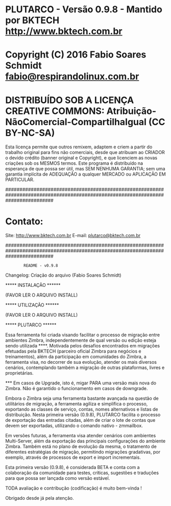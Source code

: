 # PLUTARCO - Versão 0.9.8 - Mantido por BKTECH <http://www.bktech.com.br>
 
# Copyright (C) 2016  Fabio Soares Schmidt <fabio@respirandolinux.com.br> 

# DISTRIBUÍDO SOB A LICENÇA CREATIVE COMMONS: Atribuição-NãoComercial-CompartilhaIgual (CC BY-NC-SA)

Esta licença permite que outros remixem, adaptem e criem a partir do trabalho original para fins não comerciais, desde que atribuam
ao CRIADOR o devido crédito (banner original e Copyright), e que licenciem as novas criações sob os MESMOS termos. Este programa é 
distribuído na esperança de que possa ser útil, mas SEM NENHUMA GARANTIA; sem uma garantia implícita de ADEQUAÇÃO a qualquer MERCADO ou 
APLICAÇÃO EM PARTICULAR.
 
#################################################################################################################################
 
# Contato:
 
 Site: http://www.bktech.com.br
 E-mail: plutarco@bktech.com.br

#################################################################################################################################
										
			README - v0.9.8
												
Changelog: Criação do arquivo (Fabio Soares Schmidt)

 *****  INSTALAÇÃO ******
 
 (FAVOR LER O ARQUIVO INSTALL)
 
 ***** UTILIZAÇÃO  ******
 
 (FAVOR LER O ARQUIVO INSTALL)
  
  ***** PLUTARCO  ******

 Essa ferramenta foi criada visando facilitar o processo de migração entre ambientes Zimbra, independentemente de qual versão
 ou edição esteja sendo utilizada ****. Motivada pelos desafios encontrados em migrações efetuadas pela BKTECH (parceiro oficial Zimbra para negócios
 e treinamentos), além da participação em comunidades do Zimbra, a ferramenta visa, no decorrer de sua evolução, atender os mais diversos cenários, contemplando também a migração de outras plataformas, livres e proprietárias.
 
 *** Em casos de Upgrade, isto é, migar PARA uma versão mais nova do Zimbra. Não é garantido o funcionamento em casos de downgrade.
 
 Embora o Zimbra seja uma ferramenta bastante avançada na questão de utilitários de migração, a ferramenta agiliza e simplifica o processo,
 exportando as classes de serviço, contas, nomes alternativos e listas de distribuição. Nesta primeira versão (0.9.8), PLUTARCO facilita o processo
 de exportação das entradas citadas, além de criar o lote de contas que devem ser exportadas, utilizando o comando nativo - zmmailbox.
 
 Em versões futuras, a ferramenta visa atender cenários com ambientes Multi-Server, além da exportação das principais configurações do ambiente Zimbra.
 Também está no plano de evolução da mesma, o tratamento de diferentes estratégias de migração, permitindo migrações gradativas, por exemplo, através
 de processos de export e import incrementais. 
 
 Esta primeira versão (0.9.8), é considerada BETA e conta com a colaboração da comunidade para testes, críticas, sugestões e traduções para que possa ser 
 lançada como versão estável.
 
 TODA avaliação e contribução (codificação) é muito bem-vinda !
 
 Obrigado desde já pela atenção.
